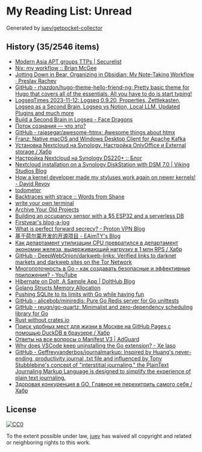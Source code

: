 # My Reading List: Unread

Generated by [juev/getpocket-collector](https://github.com/juev/getpocket-collector)

## History (35/2546 items)

- [Modern Asia APT groups TTPs | Securelist](https://securelist.com/modern-asia-apt-groups-ttp/111009/)
- [Nix: my workflow :: Brian McGee](https://bmcgee.ie/posts/2023/11/nix-my-workflow/)
- [Jotting Down in Bear, Organizing in Obsidian: My Note-Taking Workflow · Preslav Rachev](https://preslav.me/2023/11/11/jotting-bear-organizing-obsidian-note-taking-workflow/)
- [GitHub - rhazdon/hugo-theme-hello-friend-ng: Pretty basic theme for Hugo that covers all of the essentials. All you have to do is start typing!](https://github.com/rhazdon/hugo-theme-hello-friend-ng)
- [LogseqTimes 2023-11-12: Logseq 0.9.20, Properties, Zettlekasten, Logseq as a Second Brain, Logseq vs Notion, Local LLM, Updated Plugins and much more](https://www.logseqtimes.com/logseqtimes-2023-11-12/)
- [Build a Second Brain in Logseq - Face Dragons](https://facedragons.com/foss/second-brain-in-logseq/)
- [Поток сознания — что это?](https://theoryandpractice.ru/posts/20880-chto-takoe-potok-soznaniya)
- [GitHub - rajasegar/awesome-htmx: Awesome things about htmx](https://github.com/rajasegar/awesome-htmx)
- [Franz: Native macOS and Windows Desktop Client for Apache Kafka](https://franz.defn.io)
- [Установка Nextcloud на Synology. Настройка OnlyOffice и External storage / Хабр](https://habr.com/ru/articles/666230/)
- [Настройка Nextcloud на Synology DS220+ :: Блог](https://blog.exo.icu/posts/own-cloud/)
- [Nextcloud installation on a Synology DiskStation with DSM 7.0 | Viking Studios Blog](https://blog.viking-studios.net/en/nextcloud-installation-on-a-synology-diskstation-with-dsm-7-0/)
- [How a kernel developer made my styluses work again on newer kernels! - David Revoy](https://www.davidrevoy.com/article1002/how-a-kernel-developer-made-my-styluses-work-again)
- [todometer](https://cassidoo.github.io/todometer/)
- [Backtraces with strace :: Words from Shane](https://shane.ai/posts/backtraces-with-strace/)
- [write your own terminal](https://flak.tedunangst.com/post/write-your-own-terminal)
- [Archive Your Old Projects](https://arne.me/articles/archive-your-old-projects)
- [Building an occupancy sensor with a $5 ESP32 and a serverless DB](https://matthew.science/posts/occupancy/)
- [Firstyear's blog-a-log](https://fy.blackhats.net.au/blog/2023-11-14-pkcs11-getting-started/)
- [What is perfect forward secrecy? - Proton VPN Blog](https://protonvpn.com/blog/perfect-forward-secrecy/)
- [基于荷尔蒙开发的开源项目 - EAimTY's Blog](https://www.eaimty.com/2023/opensource-project-based-on-hormone/)
- [Как департамент утилизации CPU превратился в департамент экономии железа, выдерживающий нагрузку в 1 млн RPS / Хабр](https://habr.com/ru/companies/ozontech/articles/773038/)
- [GitHub - DeepWebOnion/darkweb-links: Verified links to darknet markets and darkweb sites on the Tor Network](https://github.com/DeepWebOnion/darkweb-links)
- [Многопоточность в Go – как создавать безопасные и эффективные приложения? - YouTube](https://www.youtube.com/watch?v=K7MArQ70_Lk)
- [Hibernate on Dolt, A Sample App | DoltHub Blog](https://www.dolthub.com/blog/2023-11-13-dolt-on-hibernate/)
- [Golang Structs Memory Allocation](https://prog-bytes.hashnode.dev/golang-structs-memory-allocation)
- [Pushing SQLite to its limits with Go while having fun](https://www.terlici.com/2023/11/06/pushing-sqlite-limits.html)
- [GitHub - alicebob/miniredis: Pure Go Redis server for Go unittests](https://github.com/alicebob/miniredis)
- [GitHub - reugn/go-quartz: Minimalist and zero-dependency scheduling library for Go](https://github.com/reugn/go-quartz)
- [Rust without crates.io](https://thomask.sdf.org/blog/2023/11/14/rust-without-crates-io.html)
- [Поиск удобных мест для жизни в Москве на GitHub Pages с помощью DuckDB в браузере / Хабр](https://habr.com/ru/articles/772736/)
- [Ответы на все вопросы о Manifest V3 | AdGuard](https://adguard.info/ru/blog/chrome-manifest-v3-where-we-stand.html)
- [Why does VSCode keep uninstalling the Go extension? - Xe Iaso](https://xeiaso.net/notes/vscode-go-ext/)
- [GitHub - Geffreyvanderbos/journalmarkup: Inspired by Huang's never-ending, productivity journal .txt file and influenced by Tony Stubblebine's concept of "interstitial journaling," the PlainText Journaling Markup Language is designed to simplify the experience of plain text journaling.](https://github.com/Geffreyvanderbos/journalmarkup)
- [Здоровая конкуренция в GO. Главное не перехитрить самого себя / Хабр](https://habr.com/ru/companies/timeweb/articles/770912/)

## License

[![CC0](https://mirrors.creativecommons.org/presskit/buttons/88x31/svg/cc-zero.svg)](https://creativecommons.org/publicdomain/zero/1.0/)

To the extent possible under law, [juev](https://github.com/juev) has waived all copyright and related or neighboring rights to this work.
